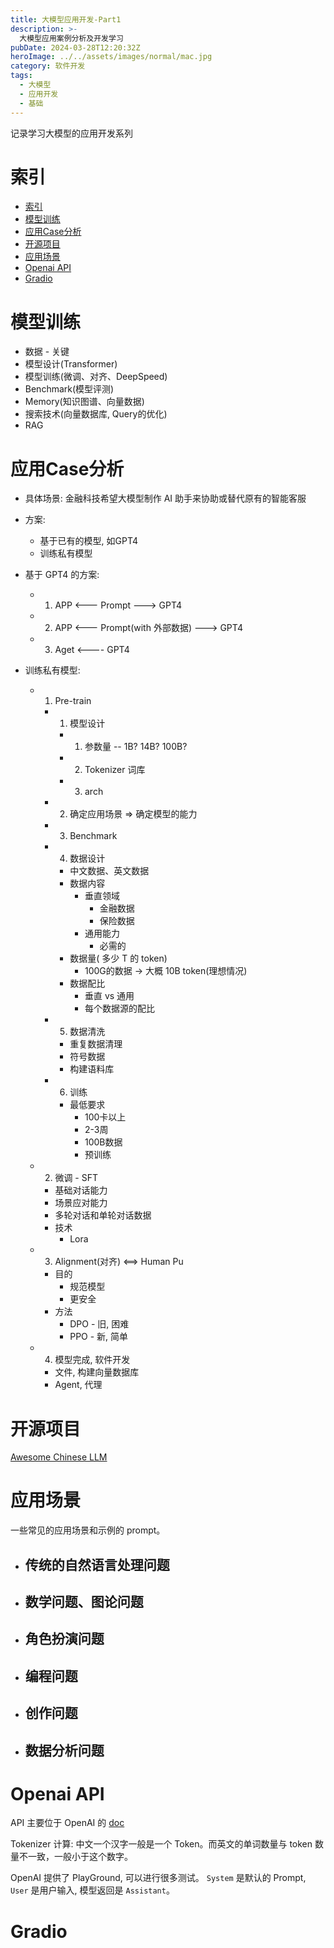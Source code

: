 ```yaml
---
title: 大模型应用开发-Part1
description: >-
  大模型应用案例分析及开发学习
pubDate: 2024-03-28T12:20:32Z
heroImage: ../../assets/images/normal/mac.jpg
category: 软件开发
tags:
  - 大模型
  - 应用开发
  - 基础
---
```


记录学习大模型的应用开发系列

# 索引

- [索引](#索引)
- [模型训练](#模型训练)
- [应用Case分析](#应用case分析)
- [开源项目](#开源项目)
- [应用场景](#应用场景)
- [Openai API](#openai-api)
- [Gradio](#gradio)

# 模型训练

- 数据 - 关键
- 模型设计(Transformer)
- 模型训练(微调、对齐、DeepSpeed)
- Benchmark(模型评测)
- Memory(知识图谱、向量数据)
- 搜索技术(向量数据库, Query的优化)
- RAG

# 应用Case分析

- 具体场景: 金融科技希望大模型制作 AI 助手来协助或替代原有的智能客服
- 方案:

  - 基于已有的模型, 如GPT4
  - 训练私有模型

- 基于 GPT4 的方案:
  - 1.  APP <--- Prompt ---> GPT4
  - 2.  APP <--- Prompt(with 外部数据) ---> GPT4
  - 3.  Aget <---- GPT4
- 训练私有模型:
  - 1.  Pre-train
    - 1.  模型设计
      - 1.  参数量 -- 1B? 14B? 100B?
      - 2.  Tokenizer 词库
      - 3.  arch
    - 2.  确定应用场景 => 确定模型的能力
    - 3.  Benchmark
    - 4.  数据设计
      - 中文数据、英文数据
      - 数据内容
        - 垂直领域
          - 金融数据
          - 保险数据
        - 通用能力
          - 必需的
      - 数据量( 多少 T 的 token)
        - 100G的数据 -> 大概 10B token(理想情况)
      - 数据配比
        - 垂直 vs 通用
        - 每个数据源的配比
    - 5.  数据清洗
      - 重复数据清理
      - 符号数据
      - 构建语料库
    - 6.  训练
      - 最低要求
        - 100卡以上
        - 2-3周
        - 100B数据
        - 预训练
  - 2.  微调 - SFT
    - 基础对话能力
    - 场景应对能力
    - 多轮对话和单轮对话数据
    - 技术
      - Lora
  - 3.  Alignment(对齐) <==> Human Pu
    - 目的
      - 规范模型
      - 更安全
    - 方法
      - DPO - 旧, 困难
      - PPO - 新, 简单
  - 4.  模型完成, 软件开发
    - 文件, 构建向量数据库
    - Agent, 代理

# 开源项目

[Awesome Chinese LLM](https://github.com/HqWu-HITCS/Awesome-Chinese-LLM)

# 应用场景

一些常见的应用场景和示例的 prompt。

- 传统的自然语言处理问题
  -
- 数学问题、图论问题
  -
- 角色扮演问题
  -
- 编程问题
  -
- 创作问题
  -
- 数据分析问题
  -

# Openai API

API 主要位于 OpenAI 的 [doc](https://platform.openai.org/)

Tokenizer 计算: 中文一个汉字一般是一个 Token。而英文的单词数量与 token 数量不一致，一般小于这个数字。

OpenAI 提供了 PlayGround, 可以进行很多测试。 `System` 是默认的 Prompt, `User` 是用户输入, 模型返回是 `Assistant`。

# Gradio
